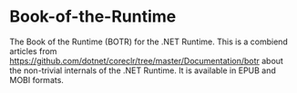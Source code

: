 # Book-of-the-Runtime
The Book of the Runtime (BOTR) for the .NET Runtime.
This is a combiend articles from https://github.com/dotnet/coreclr/tree/master/Documentation/botr about the non-trivial internals of the .NET Runtime.
It is available in EPUB and MOBI formats.
